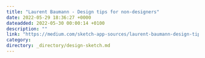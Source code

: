```yaml
---
title: "Laurent Baumann - Design tips for non-designers"
date: 2022-05-29 18:36:27 +0000
dateadded: 2022-05-30 00:00:14 +0100
description: ""
link: "https://medium.com/sketch-app-sources/laurent-baumann-design-tips-for-non-designers-dfb088184c30?source=rss----d23119b14977---4"
category:
directory: _directory/design-sketch.md
---
```

